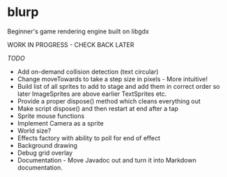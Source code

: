 # blurp
Beginner's game rendering engine built on libgdx

WORK IN PROGRESS - CHECK BACK LATER

*TODO*
* Add on-demand collision detection (text circular)
* Change moveTowards to take a step size in pixels - More intuitive!
* Build list of all sprites to add to stage and add them in correct order so later ImageSprites are above earlier TextSprites etc.
* Provide a proper dispose() method which cleans everything out
* Make script dispose() and then restart at end after a tap
* Sprite mouse functions
* Implement Camera as a sprite
* World size?
* Effects factory with ability to poll for end of effect
* Background drawing
* Debug grid overlay
* Documentation - Move Javadoc out and turn it into Markdown documentation.


